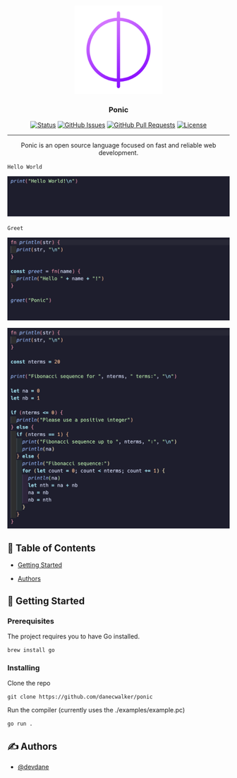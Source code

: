 <p align="center">
  <a href="https://github.com/danecwalker/ponic" rel="noopener">
 <img width=200px height=200px src="./images/logo.png" alt="Ponic logo"></a>
</p>

<h3 align="center">Ponic</h3>

<div align="center">

[![Status](https://img.shields.io/badge/status-active-success.svg)]()
[![GitHub Issues](https://img.shields.io/github/issues/danecwalker/ponic.svg)](https://github.com/danecwalker/ponic/issues)
[![GitHub Pull Requests](https://img.shields.io/github/issues-pr/danecwalker/ponic.svg)](https://github.com/danecwalker/ponic/pulls)
[![License](https://img.shields.io/badge/license-MIT-blue.svg)](/LICENSE)

</div>

---

<p align="center"> Ponic is an open source language focused on fast and reliable web development.
    <br> 
</p>

`Hello World`

![Hello](./images/hello.png)

`Greet`

![Greet](./images/greet.png)

![Fib](./images/fib.png)

## 📝 Table of Contents

- [Getting Started](#getting_started)
<!-- - [Roadmap](#roadmap) -->
- [Authors](#authors)

## 🏁 Getting Started <a name = "getting_started"></a>

### Prerequisites

The project requires you to have Go installed.

```
brew install go
```

### Installing

Clone the repo

```
git clone https://github.com/danecwalker/ponic
```

Run the compiler (currently uses the ./examples/example.pc)

```
go run .
```
<!-- 
## Roadmap
![Ponic Roadmap](./images/roadmap.png) -->

## ✍️ Authors <a name = "authors"></a>

- [@devdane](https://github.com/danecwalker)